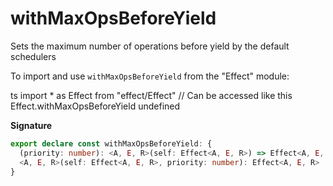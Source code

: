 # withMaxOpsBeforeYield

Sets the maximum number of operations before yield by the default schedulers

To import and use `withMaxOpsBeforeYield` from the "Effect" module:

ts
import \* as Effect from "effect/Effect"
// Can be accessed like this
Effect.withMaxOpsBeforeYield
undefined

**Signature**

```ts
export declare const withMaxOpsBeforeYield: {
  (priority: number): <A, E, R>(self: Effect<A, E, R>) => Effect<A, E, R>
  <A, E, R>(self: Effect<A, E, R>, priority: number): Effect<A, E, R>
}
```
